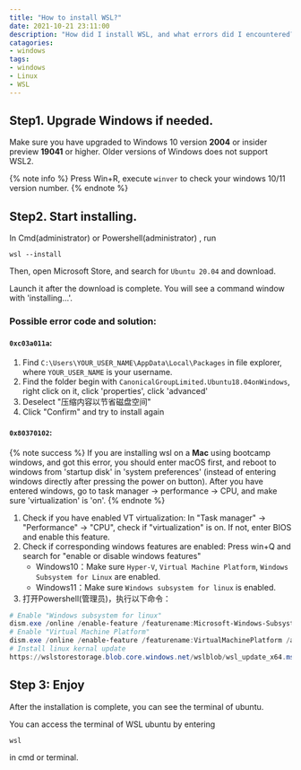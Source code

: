 ```yaml
---
title: "How to install WSL?"
date: 2021-10-21 23:11:00
description: "How did I install WSL, and what errors did I encountered?"
catagories:
- windows
tags:
- windows
- Linux
- WSL
---
```



## Step1. Upgrade Windows if needed.

Make sure you have upgraded to Windows 10 version **2004** or insider preview **19041** or higher. Older versions of Windows does not support WSL2.

{% note info %}
Press Win+R, execute `winver` to check your windows 10/11 version number.
{% endnote %}


## Step2. Start installing.

In Cmd(administrator) or Powershell(administrator) , run 

```shell
wsl --install
```

Then, open Microsoft Store, and search for `Ubuntu 20.04` and download.

Launch it after the download is complete. You will see a command window with 'installing...'.


### Possible error code and solution:

####  `0xc03a011a`:

1. Find `C:\Users\YOUR_USER_NAME\AppData\Local\Packages` in file explorer, where `YOUR_USER_NAME` is your username.
2. Find the folder begin with `CanonicalGroupLimited.Ubuntu18.04onWindows`, right click on it, click 'properties', click 'advanced'
3. Deselect "压缩内容以节省磁盘空间"
4. Click "Confirm" and try to install again

#### `0x80370102`:

{% note success %}
If you are installing wsl on a **Mac** using bootcamp windows, and got this error, you should enter macOS first, and reboot to windows from 'startup disk' in 'system preferences' (instead of entering windows directly after pressing the power on button). After you have entered windows, go to task manager -> performance -> CPU, and make sure 'virtualization' is 'on'.
{% endnote %}


1. Check if you have enabled VT virtualization: In "Task manager" -> "Performance" -> "CPU", check if "virtualization" is on. If not, enter BIOS and enable this feature.
2. Check if corresponding windows features are enabled: Press win+Q and search for "enable or disable windows features"
   - Windows10：Make sure `Hyper-V`, `Virtual Machine Platform`, `Windows Subsystem for Linux` are enabled.
   - Windows11：Make sure `Windows subsystem for linux` is enabled.
3. 打开Powershell(管理员)，执行以下命令：

```powershell
# Enable "Windows subsystem for linux"
dism.exe /online /enable-feature /featurename:Microsoft-Windows-Subsystem-Linux /all /norestart
# Enable "Virtual Machine Platform"
dism.exe /online /enable-feature /featurename:VirtualMachinePlatform /all /norestart
# Install linux kernal update 
https://wslstorestorage.blob.core.windows.net/wslblob/wsl_update_x64.ms
```



## Step 3: Enjoy

After the installation is complete, you can see the terminal of ubuntu.

You can access the terminal of WSL ubuntu by entering 

```shell
wsl
```

in cmd or terminal.
